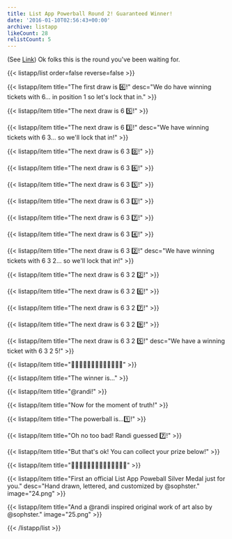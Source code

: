 ```yaml
---
title: List App Powerball Round 2! Guaranteed Winner!
date: '2016-01-10T02:56:43+00:00'
archive: listapp
likeCount: 28
relistCount: 5
---
```


(See [Link](https://li.st/l/2GZ8WdVCQ4F2UeLOlskBjz)) Ok folks this is the round you've been waiting for.

<!--more-->

{{< listapp/list order=false reverse=false >}}

   {{< listapp/item title="The first draw is 6️⃣!"
      desc="We do have winning tickets with 6… in position 1 so let's lock that in." >}}

   {{< listapp/item title="The next draw is 6 5️⃣!" >}}

   {{< listapp/item title="The next draw is 6 3️⃣!"
      desc="We have winning tickets with 6 3… so we'll lock that in!" >}}

   {{< listapp/item title="The next draw is 6 3 0️⃣!" >}}

   {{< listapp/item title="The next draw is 6 3 6️⃣!" >}}

   {{< listapp/item title="The next draw is 6 3 5️⃣!" >}}

   {{< listapp/item title="The next draw is 6 3 3️⃣!" >}}

   {{< listapp/item title="The next draw is 6 3 7️⃣!" >}}

   {{< listapp/item title="The next draw is 6 3 4️⃣!" >}}

   {{< listapp/item title="The next draw is 6 3 2️⃣!"
      desc="We have winning tickets with 6 3 2… so we'll lock that in!" >}}

   {{< listapp/item title="The next draw is 6 3 2 2️⃣!" >}}

   {{< listapp/item title="The next draw is 6 3 2 6️⃣!" >}}

   {{< listapp/item title="The next draw is 6 3 2 7️⃣!" >}}

   {{< listapp/item title="The next draw is 6 3 2 9️⃣!" >}}

   {{< listapp/item title="The next draw is 6 3 2 5️⃣!"
      desc="We have a winning ticket with 6 3 2 5!" >}}

   {{< listapp/item title="🎉🎈🎉🎈🎉🎈🎉🎈🎉🎈🎉🎈🎉" >}}

   {{< listapp/item title="The winner is..." >}}

   {{< listapp/item title="@randi!" >}}

   {{< listapp/item title="Now for the moment of truth!" >}}

   {{< listapp/item title="The powerball is...1️⃣!" >}}

   {{< listapp/item title="Oh no too bad! Randi guessed 7️⃣!" >}}

   {{< listapp/item title="But that's ok! You can collect your prize below!" >}}

   {{< listapp/item title="🎁🎁🎁🎁🎁🎁🎁🎁🎁🎁🎁🎁🎁🎁" >}}

   {{< listapp/item title="First an official List App Poweball Silver Medal just for you."
      desc="Hand drawn, lettered, and customized by @sophster."
      image="24.png" >}}

   {{< listapp/item title="And a @randi inspired original work of art also by @sophster."
      image="25.png" >}}

{{< /listapp/list >}}
